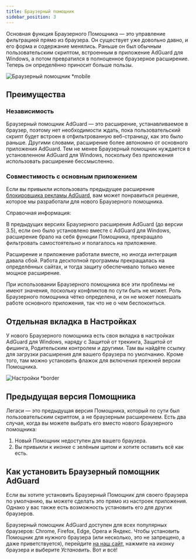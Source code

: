 ```yaml
---
title: Браузерный помощник
sidebar_position: 3
---
```


Основная функция Браузерного Помощника — это управление фильтрацией прямо из браузера. Он существует уже довольно давно, и его форма и содержание менялись. Раньше он был обычным пользовательским скриптом, встроенным в приложение AdGuard для Windows, а потом превратился в полноценное браузерное расширение. Теперь он определённо приносит больше пользы.

![Браузерный помощник *mobile](https://cdn.adtidy.org/content/kb/ad_blocker/windows/browser-assistant/assistant-menu.png)

## Преимущества

### Независимость

Браузерный помощник AdGuard — это расширение, устанавливаемое в браузер, поэтому нет необходимости ждать, пока пользовательский скрипт будет встроен в отфильтрованную веб-страницу, как это было раньше. Другими словами, расширение более автономно от основного приложения AdGuard. Тем не менее Браузерный помощник нуждается в установленном AdGuard для Windows, поскольку без приложения использовать расширение бессмысленно.

### Совместимость с основным приложением

Если вы привыкли использовать предыдущее расширение [блокировщика рекламы AdGuard](/adguard-browser-extension/compatibility), вам может понравиться решение, которое мы разработали для нового Браузерного помощника.

Справочная информация:

В предыдущих версиях Браузерного расширения AdGuard (до версии 3.5), если оно было установлено вместе с AdGuard для Windows, расширение брало на себя функции Помощника, прекращало фильтровать самостоятельно и полагалось на приложение.

Расширение и приложение работали вместе, но иногда интеграция давала сбой. Работа десктопной программы прекращалась на определённых сайтах, и тогда защиту обеспечивало только менее мощное расширение.

При использовании Браузерного помощника все эти проблемы не имеют значения, поскольку конфликтов по сути быть не может. Роль Браузерного помощника чётко определена, и он не может помешать работе основного приложения, так что не о чем беспокоиться.

## Отдельная вкладка в Настройках

У нового Браузерного помощника есть своя вкладка в настройках AdGuard для Windows, наряду с Защитой от трекинга, Защитой от фишинга, Родительским контролем и другими. Там вы найдёте ссылку для загрузки расширения для вашего браузера по умолчанию. Кроме того, там можно установить флажок для включения прежней версии Помощника.

![Настройки *border](https://cdn.adtidy.org/content/kb/ad_blocker/windows/browser-assistant/browser-assistant.png)

## Предыдущая версия Помощника

Легаси — это предыдущая версия Помощника, который по сути был пользовательским скриптом, а не браузерным расширением. Есть два случая, когда вы можете выбрать его вместо нового Браузерного помощника:

1. Новый Помощник недоступен для вашего браузера.
1. Вы привыкли к иконке с зелёным щитом и хотите оставить всё как есть.

## Как установить Браузерный помощник AdGuard

Если вы хотите установить Браузерный Помощник для своего браузера по умолчанию, вы можете сделать это прямо из настроек приложения. Однако у вас также есть возможность установить его для других браузеров.

Браузерный помощник AdGuard доступен для всех популярных браузеров: Chrome, Firefox, Edge, Opera и Яндекс. Чтобы установить Помощник для нужного браузера (или несколько, это не запрещено, а даже приветствуется), перейдите [на наш сайт](https://adguard.com/adguard-assistant/overview.html), нажмите на иконку браузера и выберите *Установить*. Вот и всё!
